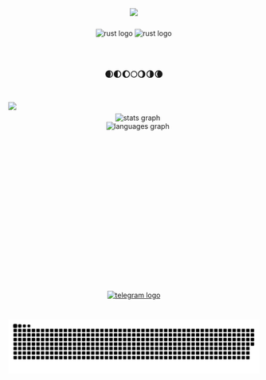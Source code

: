 <div align="center">
  <img height="" src="https://i.pinimg.com/originals/3c/31/c8/3c31c8503d9e31400e96d4b90b93c141.gif"  />
</div>

###

<div align="center">
  <img src="https://img.shields.io/badge/Rust-000000?logo=rust&logoColor=white&style=for-the-badge" height="20" alt="rust logo"  />
  <img src="https://img.shields.io/crates/udt/245836?style=for-the-badge" height="20" alt="rust logo"  />
</div>

###

<br clear="both">

<h3 align="center">🌒🌓🌔🌕🌖🌗🌘</h3>

###

<br clear="both">

<img align="left" height="380" src="https://i.pinimg.com/736x/ea/01/40/ea01400c2afbd0476309cfed35afc00d.jpg"  />

###

<div align="center">
  <img src="https://github-readme-stats.vercel.app/api?username=europeDreadlyDevil&hide_title=true&hide_rank=false&show_icons=true&include_all_commits=true&count_private=true&disable_animations=false&theme=moltack&locale=en&hide_border=true&order=1" height="150" alt="stats graph" /> <br>
  <img src="https://github-readme-stats.vercel.app/api/top-langs?username=europeDreadlyDevil&locale=en&hide_title=false&layout=compact&card_width=320&langs_count=4&theme=moltack&hide_border=false&order=2&custom_title=is%20mind%20out?" height="185" alt="languages graph"  />
</div>

###

<br clear="both">

<div align="center">
  <a href="https://t.me/WayToInsomnia" target="_blank">
    <img src="https://img.shields.io/static/v1?message=Telegram&logo=telegram&label=&color=2CA5E0&logoColor=white&labelColor=&style=for-the-badge" height="20" alt="telegram logo"  />
  </a>
</div>

###

<br clear="both">

<img src="https://raw.githubusercontent.com/europeDreadlyDevil/europeDreadlyDevil/output/snake.svg" alt="Snake animation" />

###
